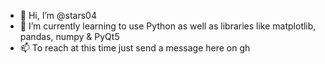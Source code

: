 - 👋 Hi, I’m @stars04
- 🌱 I’m currently learning to use Python as well as libraries like matplotlib, pandas, numpy & PyQt5
- 📫 To reach at this time just send a message here on gh

<!---
stars04/stars04 is a ✨ special ✨ repository because its `README.md` (this file) appears on your GitHub profile.
You can click the Preview link to take a look at your changes.
--->
